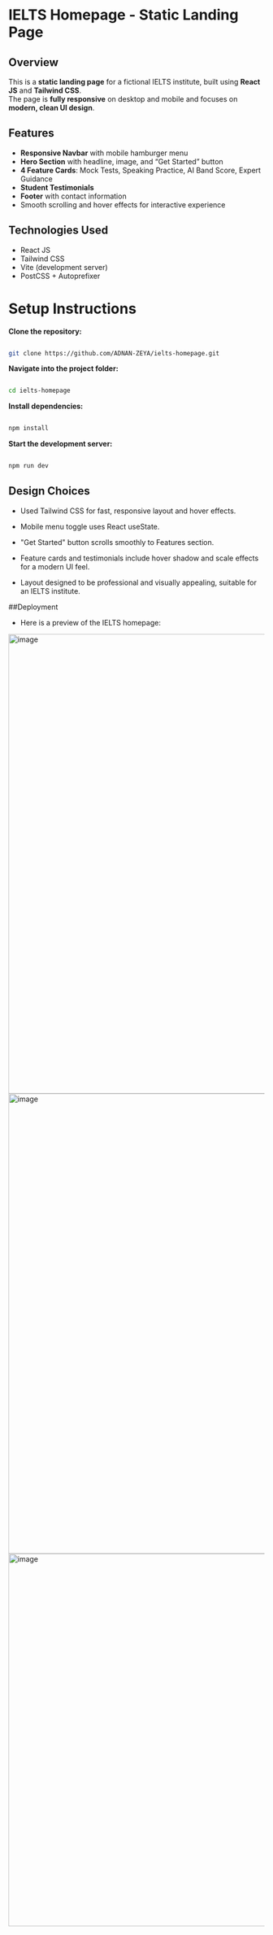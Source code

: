 # IELTS Homepage - Static Landing Page
## Overview
This is a **static landing page** for a fictional IELTS institute, built using **React JS** and **Tailwind CSS**.  
The page is **fully responsive** on desktop and mobile and focuses on **modern, clean UI design**.

## Features
- **Responsive Navbar** with mobile hamburger menu  
- **Hero Section** with headline, image, and “Get Started” button  
- **4 Feature Cards**: Mock Tests, Speaking Practice, AI Band Score, Expert Guidance  
- **Student Testimonials**  
- **Footer** with contact information  
- Smooth scrolling and hover effects for interactive experience  

## Technologies Used
- React JS  
- Tailwind CSS  
- Vite (development server)  
- PostCSS + Autoprefixer  

# Setup Instructions
**Clone the repository:**

```bash

git clone https://github.com/ADNAN-ZEYA/ielts-homepage.git
```
**Navigate into the project folder:**

```bash

cd ielts-homepage
```
**Install dependencies:**

```bash

npm install
```
**Start the development server:**

```bash

npm run dev
```
## Design Choices
- Used Tailwind CSS for fast, responsive layout and hover effects.

- Mobile menu toggle uses React useState.

- "Get Started" button scrolls smoothly to Features section.

- Feature cards and testimonials include hover shadow and scale effects for a modern UI feel.

- Layout designed to be professional and visually appealing, suitable for an IELTS institute.

##Deployment
- Here is a preview of the IELTS homepage:

<img width="1896" height="904" alt="image" src="https://github.com/user-attachments/assets/3741c83d-2ca8-47db-b5af-963dab824185" />
<img width="1898" height="905" alt="image" src="https://github.com/user-attachments/assets/e87e7986-066a-43c2-a860-958419ee1ae9" />
<img width="1893" height="733" alt="image" src="https://github.com/user-attachments/assets/15ea81fa-0a27-4502-aa2b-d74dc1da1d4b" />
